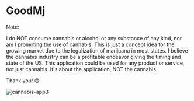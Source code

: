 # GoodMj

Note:

I do NOT consume cannabis or alcohol or any substance of any kind, nor am I promoting the use of cannabis. This is just a concept idea for the growing market due to the legalization of marijuana in most states. I believe the cannabis industry can be a profitable endeavor giving the timing and state of the US. This application could be used for any product or service, not just cannabis. It's about the application, NOT the cannabis.

Thank you! 😄

![cannabis-app3](https://github.com/user-attachments/assets/d3cde880-90fd-4d11-ac1b-9d3c64cff556)
